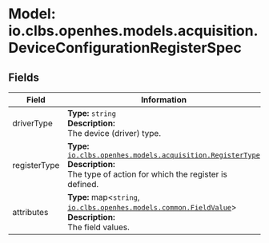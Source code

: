 # Model: io.clbs.openhes.models.acquisition.DeviceConfigurationRegisterSpec

## Fields

| Field | Information |
| --- | --- |
| driverType | <b>Type:</b> `string`<br><b>Description:</b><br>The device (driver) type. |
| registerType | <b>Type:</b> [`io.clbs.openhes.models.acquisition.RegisterType`](enum-io-clbs-openhes-models-acquisition-registertype.md)<br><b>Description:</b><br>The type of action for which the register is defined. |
| attributes | <b>Type:</b> map<`string`, [`io.clbs.openhes.models.common.FieldValue`](model-io-clbs-openhes-models-common-fieldvalue.md)><br><b>Description:</b><br>The field values. |

